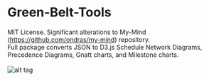 # Green-Belt-Tools

MIT License. Significant alterations to My-Mind (https://github.com/ondras/my-mind) repository.<br/>
Full package converts JSON to D3.js Schedule Network Diagrams, Precedence Diagrams, Gnatt charts, and Milestone charts. <br/><br/>
![alt tag](http://studio2394.com/greenbelt.png)
